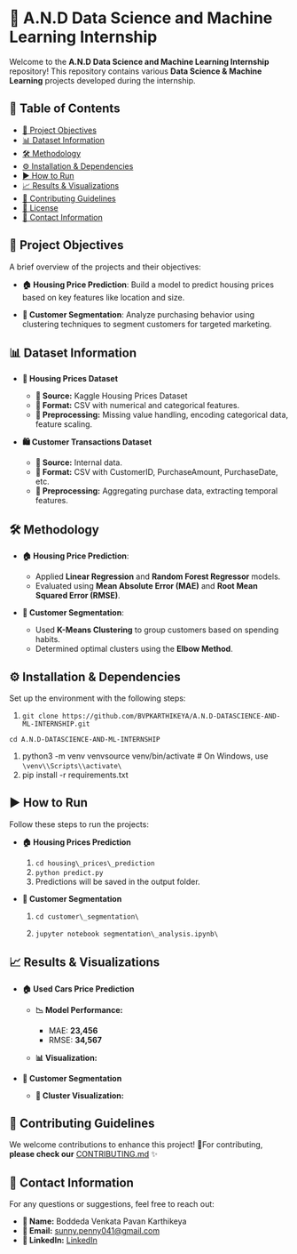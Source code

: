 🚀 A.N.D Data Science and Machine Learning Internship
=====================================================

Welcome to the **A.N.D Data Science and Machine Learning Internship** repository! This repository contains various **Data Science & Machine Learning** projects developed during the internship.

📌 Table of Contents
--------------------

*   [🎯 Project Objectives](#-project-objectives)
*   [📊 Dataset Information](#-dataset-information)
*   [🛠️ Methodology](#️-methodology)
*   [⚙️ Installation & Dependencies](#️-installation--dependencies)
*   [▶️ How to Run](#️-how-to-run)
*   [📈 Results & Visualizations](#️-results--visualizations)
*   [🤝 Contributing Guidelines](#-contributing-guidelines)
*   [📜 License](#-license)
*   [📧 Contact Information](#-contact-information)
    

🎯 Project Objectives
---------------------

A brief overview of the projects and their objectives:

*   **🏠 Housing Price Prediction**: Build a model to predict housing prices based on key features like location and size.
    
*   **🛒 Customer Segmentation**: Analyze purchasing behavior using clustering techniques to segment customers for targeted marketing.
    

📊 Dataset Information
----------------------

*   **🏡 Housing Prices Dataset**
    
    *   **📌 Source:** Kaggle Housing Prices Dataset
    *   **📂 Format:** CSV with numerical and categorical features.
    *   **🔧 Preprocessing:** Missing value handling, encoding categorical data, feature scaling.
        
*   **🛍 Customer Transactions Dataset**
    
    *   **📌 Source:** Internal data.
    *   **📂 Format:** CSV with CustomerID, PurchaseAmount, PurchaseDate, etc.
    *   **🔧 Preprocessing:** Aggregating purchase data, extracting temporal features.
        

🛠️ Methodology
---------------

*   **🏠 Housing Price Prediction**:
    
    *   Applied **Linear Regression** and **Random Forest Regressor** models.
    *   Evaluated using **Mean Absolute Error (MAE)** and **Root Mean Squared Error (RMSE)**.
        
*   **🛒 Customer Segmentation**:
    
    *   Used **K-Means Clustering** to group customers based on spending habits.
    *   Determined optimal clusters using the **Elbow Method**.
        

⚙️ Installation & Dependencies
------------------------------

Set up the environment with the following steps:

1.  `git clone https://github.com/BVPKARTHIKEYA/A.N.D-DATASCIENCE-AND-ML-INTERNSHIP.git`
    

`cd A.N.D-DATASCIENCE-AND-ML-INTERNSHIP`

1.  python3 -m venv venvsource venv/bin/activate # On Windows, use `\venv\\Scripts\\activate\`
2.  pip install -r requirements.txt
    

▶️ How to Run
-------------

Follow these steps to run the projects:

*   **🏠 Housing Prices Prediction**
    
    1.  `cd housing\_prices\_prediction`
    2.  `python predict.py`
    3.  Predictions will be saved in the output folder.
        
*   **🛒 Customer Segmentation**
    
    1.  `cd customer\_segmentation\`
        
    2.  `jupyter notebook segmentation\_analysis.ipynb\`
        

📈 Results & Visualizations
---------------------------

*   **🏠 Used Cars Price Prediction**
    
    *   **📉 Model Performance:**
        
        *   MAE: **23,456** 
        *   RMSE: **34,567**
            
    *   **📊 Visualization:**
        
*   **🛒 Customer Segmentation**
    
    *   **📍 Cluster Visualization:**
        

🤝 Contributing Guidelines
--------------------------

We welcome contributions to enhance this project! 🙌For contributing, **please check our** [CONTRIBUTING.md](CONTRIBUTING.md) ✨



📧 Contact Information
----------------------

For any questions or suggestions, feel free to reach out:

*   **📛 Name:** Boddeda Venkata Pavan Karthikeya
*   **📩 Email:** sunny.penny041@gmail.com
*   **🔗 LinkedIn:** [LinkedIn](https://www.linkedin.com/in/boddeda-venkata-pavan-karthikeya-1a670b255?utm_source=share&utm_campaign=share_via&utm_content=profile&utm_medium=android_app)
